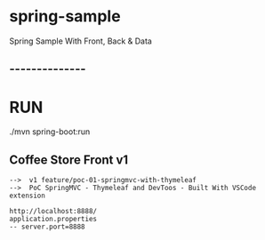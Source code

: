 # spring-sample
Spring Sample With Front, Back &amp; Data

## --------------
# RUN

./mvn spring-boot:run 



## Coffee Store Front v1

    -->  v1 feature/poc-01-springmvc-with-thymeleaf
    -->  PoC SpringMVC - Thymeleaf and DevToos - Built With VSCode extension

    http://localhost:8888/
    application.properties
    -- server.port=8888




